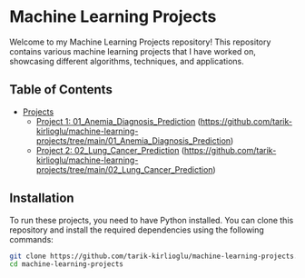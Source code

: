 # Machine Learning Projects

Welcome to my Machine Learning Projects repository! This repository contains various machine learning projects that I have worked on, showcasing different algorithms, techniques, and applications.

## Table of Contents
- [Projects](#projects)
  - [Project 1: 01_Anemia_Diagnosis_Prediction](#01_anemia_diagnosis_prediction) (https://github.com/tarik-kirlioglu/machine-learning-projects/tree/main/01_Anemia_Diagnosis_Prediction)
  - [Project 2: 02_Lung_Cancer_Prediction](#02_lung_cancer_prediction) (https://github.com/tarik-kirlioglu/machine-learning-projects/tree/main/02_Lung_Cancer_Prediction)

## Installation
To run these projects, you need to have Python installed. You can clone this repository and install the required dependencies using the following commands:

```bash
git clone https://github.com/tarik-kirlioglu/machine-learning-projects.git
cd machine-learning-projects
```
